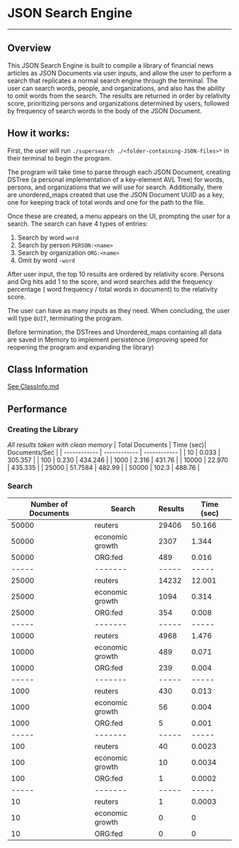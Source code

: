 # JSON Search Engine
---
## Overview
This JSON Search Engine is built to compile a library of financial news articles as JSON Documents via user inputs, and allow the user to perform a search that replicates a normal search engine through the terminal. The user can search words, people, and organizations, and also has the ability to omit words from the search. The results are returned in order by relativity score, prioritizing persons and organizations determined by users, followed by frequency of search words in the body of the JSON Document.

## How it works:
First, the user will run `./supersearch ./<folder-containing-JSON-files>*` in their terminal to begin the program. 

The program will take time to parse through each JSON Document, creating DSTree (a personal implementation of a key-element AVL Tree) for words, persons, and organizations that we will use for search. Additionally, there are unordered_maps created that use the JSON Document UUID as a key, one for keeping track of total words and one for the path to the file.

Once these are created, a menu appears on the UI, prompting the user for a search. The search can have 4 types of entries:
1. Search by word `word`
2. Search by person `PERSON:<name>`
3. Search by organization `ORG:<name>`
4. Omit by word `-word`

After user input, the top 10 results are ordered by relativity score. Persons and Org hits add 1 to the score, and word searches add the frequency percentage ( word frequency / total words in document) to the relativity score.

The user can have as many inputs as they need. When concluding, the user will type `QUIT`, terminating the program. 

Before termination, the DSTrees and Unordered_maps containing all data are saved in Memory to implement persistence (improving speed for reopening the program and expanding the library)


## Class Information
[See ClassInfo.md](https://github.com/Marcos-Zertuche/JSON-Search-Engine/blob/main/ClassInfo.md)

## Performance

### Creating the Library
*All results taken with clean memory*
| Total Documents  | Time (sec)| Documents/Sec |
| ------------ | ------------ | ------------ |
|  10 | 0.033 | 305.357 |
| 100 | 0.230 | 434.246 |
| 1000 | 2.316 | 431.76 |
| 10000 | 22.970 | 435.335 |
| 25000 | 51.7584 | 482.99 |
| 50000 | 102.3 | 488.76 |



### Search

| Number of Documents | Search | Results | Time (sec) |
| ----- | ------- | ----- | ----- |
| 50000 | reuters | 29406 | 50.166 |
| 50000 | economic growth | 2307 | 1.344|
| 50000 | ORG:fed | 489 | 0.016 |
| ----- | ------- | ----- | ----- |
| 25000 | reuters | 14232 | 12.001 |
| 25000 | economic growth | 1094 | 0.314 |
| 25000 | ORG:fed | 354 | 0.008 |
| ----- | ------- | ----- | ----- |
| 10000 | reuters | 4968 | 1.476 |
| 10000 | economic growth | 489 | 0.071 |
| 10000 | ORG:fed | 239 | 0.004 |
| ----- | ------- | ----- | ----- |
| 1000 | reuters | 430 | 0.013 |
| 1000 | economic growth | 56 | 0.004 |
| 1000 | ORG:fed | 5 | 0.001|
| ----- | ------- | ----- | ----- |
| 100 | reuters | 40 | 0.0023 |
| 100 | economic growth | 10 | 0.0034 |
| 100 | ORG:fed | 1 | 0.0002 |
| ----- | ------- | ----- | ----- |
| 10 | reuters | 1 | 0.0003 |
| 10 | economic growth | 0 | 0 |
| 10 | ORG:fed | 0 | 0 |





